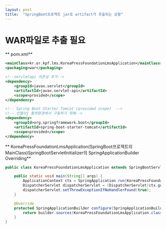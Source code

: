 ```yaml
---
layout: post
title:  "SpringBoot프로젝트 jar로 artifact가 추출되는 상황"
---
```


# WAR파일로 추출 필요

** pom.xml**
```xml
<mainClass>kr.or.kpf.lms.KoreaPressFoundationLmsApplication</mainClass>
<packaging>war</packaging>

<!--servletapi 의존성 추가-->
<dependency>
    <groupId>javax.servlet</groupId>
    <artifactId>javax.servlet-api</artifactId>
    <scope>provided</scope>
</dependency>

<!-- Spring Boot Starter Tomcat (provided scope)  -->
<!-- 인텔리j 톰캣환경에서 구동하기 위해-->
<dependency>
    <groupId>org.springframework.boot</groupId>
    <artifactId>spring-boot-starter-tomcat</artifactId>
    <scope>provided</scope>
</dependency>

```

** KoreaPressFoundationLmsApplication(SpringBoot프로젝트의 MainClass)SpringBootServletInitializer의 SpringApplicationBuilder Overriding**
```java
public class KoreaPressFoundationLmsApplication extends SpringBootServletInitializer {

	public static void main(String[] args) {
		ApplicationContext ctx = SpringApplication.run(KoreaPressFoundationLmsApplication.class, args);
		DispatcherServlet dispatcherServlet = (DispatcherServlet)ctx.getBean("dispatcherServlet");
		dispatcherServlet.setThrowExceptionIfNoHandlerFound(true);
	}

	@Override
	protected SpringApplicationBuilder configure(SpringApplicationBuilder builder) {
		return builder.sources(KoreaPressFoundationLmsApplication.class);
	}
}
```



